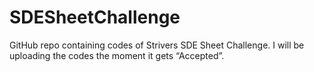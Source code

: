 # SDESheetChallenge
GitHub repo containing codes of Strivers SDE Sheet Challenge. I will be uploading the codes the moment it gets “Accepted”.
